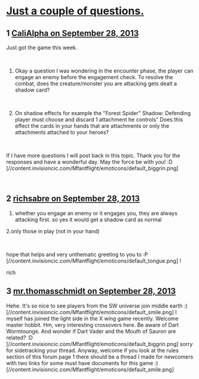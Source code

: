 # [Just a couple of questions.](https://community.fantasyflightgames.com/topic/91153-just-a-couple-of-questions/)

## 1 [CaliAlpha on September 28, 2013](https://community.fantasyflightgames.com/topic/91153-just-a-couple-of-questions/?do=findComment&comment=876735)

Just got the game this week.

 

1) Okay a question I was wondering in the encounter phase, the player can engage an enemy before the engagement check. To resolve the combat, does the creature/monster you are attacking gets dealt a shadow card?

 

2) On shadow effects for example the "Forest Spider" Shadow: Defending player must choose and discard 1 attachment he controls" Does this effect the cards in your hands that are attachments or only the attachments attached to your heroes?

 

If I have more questions I will post back in this topic. Thank you for the responses and have a wonderful day. May the force be with you! :D [//content.invisioncic.com/Mfantflight/emoticons/default_biggrin.png]

 

## 2 [richsabre on September 28, 2013](https://community.fantasyflightgames.com/topic/91153-just-a-couple-of-questions/?do=findComment&comment=876744)

1. whether you engage an enemy or it engages you, they are always attacking first. so yes it would get a shadow card as normal

2.only those in play (not in your hand)

 

hope that helps and very unthematic greeting to you to :P [//content.invisioncic.com/Mfantflight/emoticons/default_tongue.png] !

rich

## 3 [mr.thomasschmidt on September 28, 2013](https://community.fantasyflightgames.com/topic/91153-just-a-couple-of-questions/?do=findComment&comment=876886)

Hehe. It's so nice to see players from the SW universe join middle earth :) [//content.invisioncic.com/Mfantflight/emoticons/default_smile.png] I myself has joined the light side in the X wing game recently. Welcome master hobbit. Hm, very interesting crossovers here. Be aware of Dart Wormtounge. And wonder if Dart Vader and the Mouth of Sauron are related? :D [//content.invisioncic.com/Mfantflight/emoticons/default_biggrin.png] sorry for sidetracking your thread. Anyway, welcome if you look at the rules section of this forum page 1 there should be a thread I made for newcomers with two links for some must have documents for this game :) [//content.invisioncic.com/Mfantflight/emoticons/default_smile.png]

